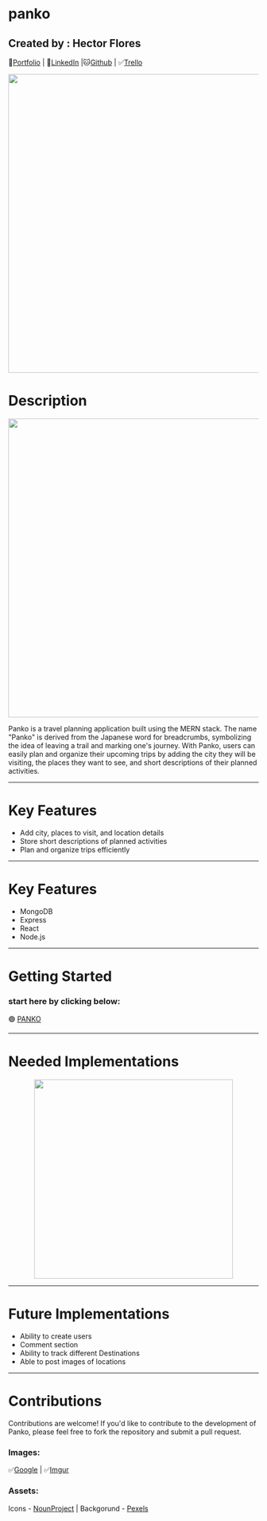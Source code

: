 # panko

## Created by : Hector Flores

💾[Portfolio](http://www.duckduckgo.com) | 📄[LinkedIn](https://www.linkedin.com/in/hector-floresm/) |🐱[Github](https://github.com/hekmaflo) | ✅[Trello](https://trello.com/b/XoNKPQ6r/project-1)

<!-- ![Image](https://i.imgur.com/EPrEq1m.jpg) -->
<p align="center">
<img src="https://i.imgur.com/yLAUBi3.png"  width="600">
</p>

# Description

<p align="center">
<img src="https://i.imgur.com/meQpIVb.png"  width="600">
</p>
Panko is a travel planning application built using the MERN stack. The name "Panko" is derived from the Japanese word for breadcrumbs, symbolizing the idea of leaving a trail and marking one's journey. With Panko, users can easily plan and organize their upcoming trips by adding the city they will be visiting, the places they want to see, and short descriptions of their planned activities.

---

# Key Features

<ul>
<li>Add city, places to visit, and location details</li>
<li>Store short descriptions of planned activities</li>
<li> Plan and organize trips efficiently</li>
</ul>

---

# Key Features

<ul>
<li>MongoDB</li>
<li>Express</li>
<li>React</li>
<li>Node.js</li>
</ul>

---

# Getting Started

### start here by clicking below:

🟢 [PANKO](https://whac-a-mole-8bit.surge.sh/)

---

# Needed Implementations

<p align="center">
<img src="https://i5.walmartimages.com/asr/040dd69d-5a8f-4f92-955e-766f3f51b375_1.8c12accc21840af73d39fa96c3ad43e6.jpeg"  width="400">
</p>

---

# Future Implementations

<ul>
<li>Ability to create users</li>
<li> Comment section</li>
<li> Ability to track different Destinations </li>
<li> Able to post images of locations </li>
</ul>

---

# Contributions

Contributions are welcome! If you'd like to contribute to the development of Panko, please feel free to fork the repository and submit a pull request.

### Images:

✅[Google](https://www.google.com) | ✅[Imgur](https://i.imgur.com/EPrEq1m.jpg)

### Assets:

Icons - [NounProject](https://thenounproject.com/)
| Backgorund - [Pexels](https://www.pexels.com/)
